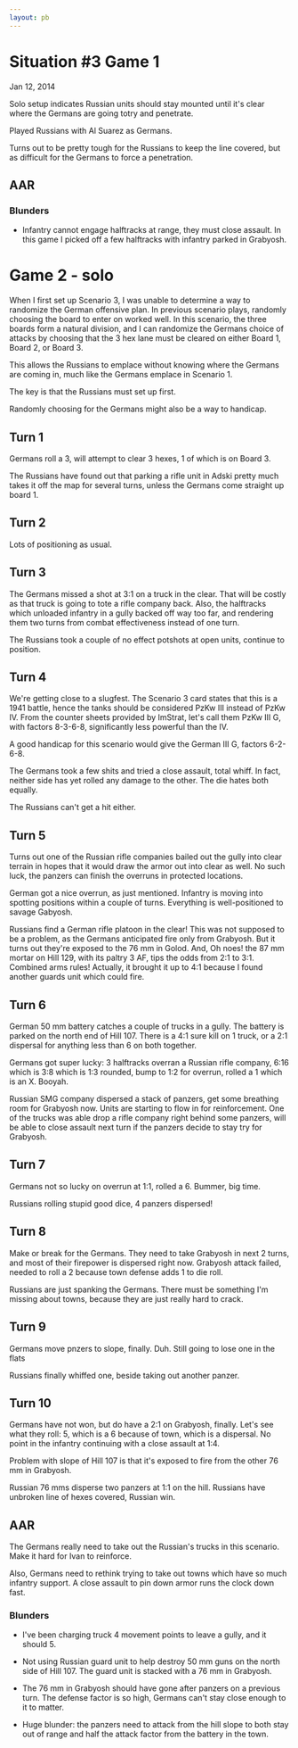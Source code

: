 ```yaml
---
layout: pb
---
```


# Situation #3 Game 1

Jan 12, 2014

Solo setup indicates Russian units should stay mounted until it's clear
where the Germans are going totry and penetrate.

Played Russians with Al Suarez as Germans.

Turns out to be pretty tough for the Russians to keep the line covered,
but as difficult for the Germans to force a penetration.


## AAR

### Blunders

* Infantry cannot engage halftracks at range, they must close assault.
  In this game I picked off a few halftracks with infantry parked in
Grabyosh.

# Game 2 - solo

When I first set up Scenario 3, I was unable to determine a way to
randomize the German offensive plan. In previous scenario plays,
randomly choosing the board to enter on worked well. In this scenario,
the three boards form a natural division, and I can randomize the
Germans choice of attacks by choosing that the 3 hex lane must be
cleared on either Board 1, Board 2, or Board 3.

This allows the Russians to emplace without knowing where the Germans
are coming in, much like the Germans emplace in Scenario 1.

The key is that the Russians must set up first.

Randomly choosing for the Germans might also be a way to handicap.


## Turn 1

Germans roll a 3, will attempt to clear 3 hexes, 1 of which is on Board
3.

The Russians have found out that parking a rifle unit in Adski pretty
much takes it off the map for several turns, unless the Germans come
straight up board 1.

## Turn 2

Lots of positioning as usual.

## Turn 3

The Germans missed a shot at 3:1 on a truck in the clear. That will be
costly as that truck is going to tote a rifle company back. Also, the
halftracks which unloaded infantry in a gully backed off way too far,
and rendering them two turns from combat effectiveness instead of one
turn.

The Russians took a couple of no effect potshots at open units, continue
to position.

## Turn 4

We're getting close to a slugfest. The Scenario 3 card states that this
is a 1941 battle, hence the tanks should be considered PzKw III instead
of PzKw  IV. From the counter sheets provided by ImStrat, let's call
them PzKw III G, with factors 8-3-6-8, significantly less powerful than
the IV.

A good handicap for this scenario would give the German III G, factors
6-2-6-8.

The Germans took a few shits and tried a close assault, total whiff. In
fact, neither side has yet rolled any damage to the other. The die hates
both equally.

The Russians can't get a hit either.

## Turn 5

Turns out one of the Russian rifle companies bailed out the gully into
clear terrain in hopes that it would draw the armor out into clear as
well. No such luck, the panzers can finish the overruns in protected
locations.

German got a nice overrun, as just mentioned. Infantry is moving into
spotting positions within a couple of turns. Everything is
well-positioned to savage Gabyosh.

Russians find a German rifle platoon in the clear! This was not supposed
to be a problem, as the Germans anticipated fire only from Grabyosh. But
it turns out they're exposed to the 76 mm in Golod. And, Oh noes! the 87
mm mortar on Hill 129, with its paltry 3 AF, tips the odds from 2:1 to
3:1. Combined arms rules! Actually, it brought it up to 4:1 because I
found another guards unit which could fire.


## Turn 6

German 50 mm battery catches a couple of trucks in a gully. The battery
is parked on the north end of Hill 107. There is a 4:1 sure kill on 1
truck, or a 2:1 dispersal for anything less than 6 on both together.

Germans got super lucky: 3 halftracks overran a Russian rifle company,
6:16  which is 3:8 which is 1:3 rounded, bump to 1:2 for overrun, rolled
a 1 which is an X. Booyah.

Russian SMG company dispersed a stack of panzers, get some breathing
room for Grabyosh now. Units are starting to flow in for reinforcement.
One of the trucks was able drop a rifle company right behind some
panzers, will be able to close assault next turn if the panzers decide
to stay try for Grabyosh.

## Turn 7

Germans not so lucky on overrun at 1:1, rolled a 6. Bummer, big time.

Russians rolling stupid good dice, 4 panzers dispersed!

## Turn 8

Make or break for the Germans. They need to take Grabyosh in next 2
turns, and most of their firepower is dispersed right now. Grabyosh
attack failed, needed to roll a 2 because town defense adds 1 to die
roll.

Russians are just spanking the Germans. There must be something I'm
missing about towns, because they are just really hard to crack.

## Turn 9

Germans move pnzers to slope, finally. Duh. Still going to lose one in
the flats

Russians finally whiffed one, beside taking out another panzer.

## Turn 10

Germans have not won, but do have a 2:1 on Grabyosh, finally.  Let's see
what they roll: 5, which is a 6 because of town, which is a dispersal.
No point in the infantry continuing with a close assault at 1:4.

Problem with slope of Hill 107 is that it's exposed to fire from the
other 76 mm in Grabyosh.

Russian 76 mms disperse two panzers at 1:1 on the hill. Russians have
unbroken line of hexes covered, Russian win.


## AAR

The Germans really need to take out the Russian's trucks in this
scenario. Make it hard for Ivan to reinforce.

Also, Germans need to rethink trying to take out towns which have so
much infantry support. A close assault to pin down armor runs the clock
down fast.


### Blunders

* I've been charging truck 4 movement points to leave a gully, and it
  should 5.

* Not using Russian guard unit to help destroy 50 mm guns on the north
  side of Hill 107. The guard unit is stacked with a 76 mm in Grabyosh.

* The 76 mm in Grabyosh should have gone after panzers on a previous
  turn. The defense factor is so high, Germans can't stay close enough
to it to matter.

* Huge blunder: the panzers need to attack from the hill slope to both
  stay out of range and half the attack factor from the battery in the
town.

